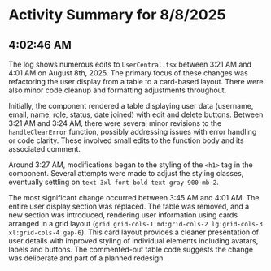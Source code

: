 # Activity Summary for 8/8/2025

## 4:02:46 AM
The log shows numerous edits to `UserCentral.tsx` between 3:21 AM and 4:01 AM on August 8th, 2025.  The primary focus of these changes was refactoring the user display from a table to a card-based layout.  There were also minor code cleanup and formatting adjustments throughout.


Initially, the component rendered a table displaying user data (username, email, name, role, status, date joined) with edit and delete buttons.  Between 3:21 AM and 3:24 AM, there were several minor revisions to the `handleClearError` function, possibly addressing issues with error handling or code clarity.  These involved small edits to the function body and its associated comment.

Around 3:27 AM, modifications began to the styling of the `<h1>` tag in the component.  Several attempts were made to adjust the styling classes, eventually settling on `text-3xl font-bold text-gray-900 mb-2`.


The most significant change occurred between 3:45 AM and 4:01 AM.  The entire user display section was replaced.  The table was removed, and a new section was introduced, rendering user information using cards arranged in a grid layout (`grid grid-cols-1 md:grid-cols-2 lg:grid-cols-3 xl:grid-cols-4 gap-6`).  This card layout provides a cleaner presentation of user details with improved styling of individual elements including avatars, labels and buttons.  The commented-out table code suggests the change was deliberate and part of a planned redesign.
